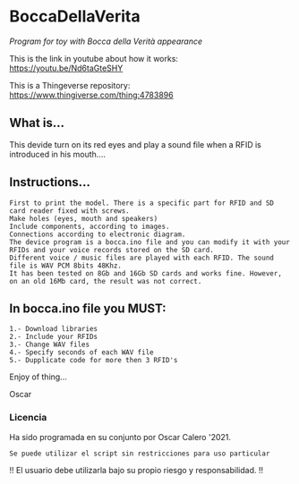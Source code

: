 # BoccaDellaVerita

_Program for toy with Bocca della Verità appearance_

This is the link in youtube about how it works:  https://youtu.be/Nd6taGteSHY

This is a Thingeverse repository: https://www.thingiverse.com/thing:4783896

## What is...
This devide turn on its red eyes and play a sound file when a RFID is introduced in his mouth....

## Instructions...

```
First to print the model. There is a specific part for RFID and SD card reader fixed with screws.
Make holes (eyes, mouth and speakers)
Include components, according to images.
Connections according to electronic diagram.
The device program is a bocca.ino file and you can modify it with your RFIDs and your voice records stored on the SD card.
Different voice / music files are played with each RFID. The sound file is WAV PCM 8bits 48Khz.
It has been tested on 8Gb and 16Gb SD cards and works fine. However, on an old 16Mb card, the result was not correct.
```

## In bocca.ino file you MUST:
```
1.- Download libraries
2.- Include your RFIDs
3.- Change WAV files
4.- Specify seconds of each WAV file
5.- Dupplicate code for more then 3 RFID's
```

Enjoy of thing...

Oscar


### Licencia

Ha sido programada en su conjunto por Oscar Calero '2021.
```
Se puede utilizar el script sin restricciones para uso particular
```
!! El usuario debe utilizarla bajo su propio riesgo y responsabilidad. !!
